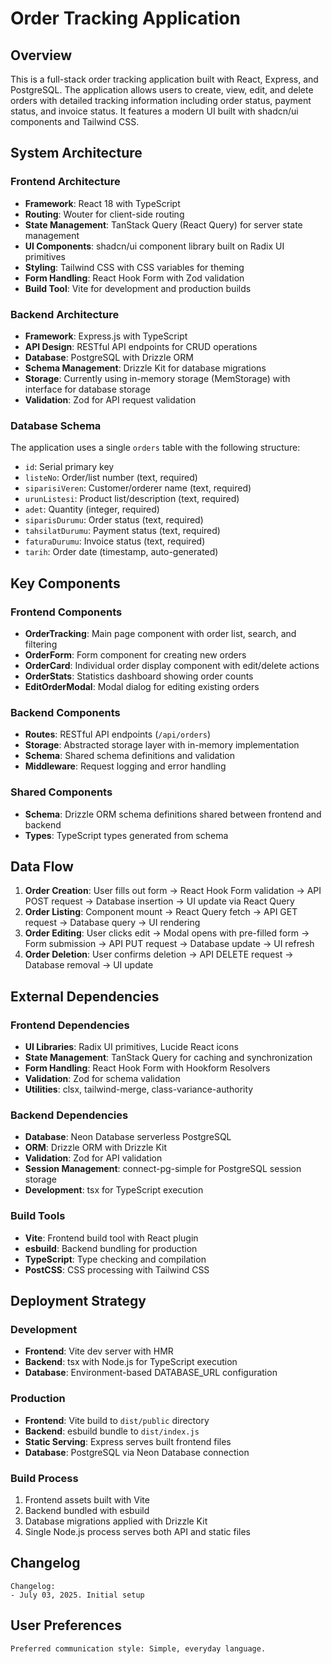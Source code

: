 # Order Tracking Application

## Overview

This is a full-stack order tracking application built with React, Express, and PostgreSQL. The application allows users to create, view, edit, and delete orders with detailed tracking information including order status, payment status, and invoice status. It features a modern UI built with shadcn/ui components and Tailwind CSS.

## System Architecture

### Frontend Architecture
- **Framework**: React 18 with TypeScript
- **Routing**: Wouter for client-side routing
- **State Management**: TanStack Query (React Query) for server state management
- **UI Components**: shadcn/ui component library built on Radix UI primitives
- **Styling**: Tailwind CSS with CSS variables for theming
- **Form Handling**: React Hook Form with Zod validation
- **Build Tool**: Vite for development and production builds

### Backend Architecture
- **Framework**: Express.js with TypeScript
- **API Design**: RESTful API endpoints for CRUD operations
- **Database**: PostgreSQL with Drizzle ORM
- **Schema Management**: Drizzle Kit for database migrations
- **Storage**: Currently using in-memory storage (MemStorage) with interface for database storage
- **Validation**: Zod for API request validation

### Database Schema
The application uses a single `orders` table with the following structure:
- `id`: Serial primary key
- `listeNo`: Order/list number (text, required)
- `siparisiVeren`: Customer/orderer name (text, required)
- `urunListesi`: Product list/description (text, required)
- `adet`: Quantity (integer, required)
- `siparisDurumu`: Order status (text, required)
- `tahsilatDurumu`: Payment status (text, required)
- `faturaDurumu`: Invoice status (text, required)
- `tarih`: Order date (timestamp, auto-generated)

## Key Components

### Frontend Components
- **OrderTracking**: Main page component with order list, search, and filtering
- **OrderForm**: Form component for creating new orders
- **OrderCard**: Individual order display component with edit/delete actions
- **OrderStats**: Statistics dashboard showing order counts
- **EditOrderModal**: Modal dialog for editing existing orders

### Backend Components
- **Routes**: RESTful API endpoints (`/api/orders`)
- **Storage**: Abstracted storage layer with in-memory implementation
- **Schema**: Shared schema definitions and validation
- **Middleware**: Request logging and error handling

### Shared Components
- **Schema**: Drizzle ORM schema definitions shared between frontend and backend
- **Types**: TypeScript types generated from schema

## Data Flow

1. **Order Creation**: User fills out form → React Hook Form validation → API POST request → Database insertion → UI update via React Query
2. **Order Listing**: Component mount → React Query fetch → API GET request → Database query → UI rendering
3. **Order Editing**: User clicks edit → Modal opens with pre-filled form → Form submission → API PUT request → Database update → UI refresh
4. **Order Deletion**: User confirms deletion → API DELETE request → Database removal → UI update

## External Dependencies

### Frontend Dependencies
- **UI Libraries**: Radix UI primitives, Lucide React icons
- **State Management**: TanStack Query for caching and synchronization
- **Form Handling**: React Hook Form with Hookform Resolvers
- **Validation**: Zod for schema validation
- **Utilities**: clsx, tailwind-merge, class-variance-authority

### Backend Dependencies
- **Database**: Neon Database serverless PostgreSQL
- **ORM**: Drizzle ORM with Drizzle Kit
- **Validation**: Zod for API validation
- **Session Management**: connect-pg-simple for PostgreSQL session storage
- **Development**: tsx for TypeScript execution

### Build Tools
- **Vite**: Frontend build tool with React plugin
- **esbuild**: Backend bundling for production
- **TypeScript**: Type checking and compilation
- **PostCSS**: CSS processing with Tailwind CSS

## Deployment Strategy

### Development
- **Frontend**: Vite dev server with HMR
- **Backend**: tsx with Node.js for TypeScript execution
- **Database**: Environment-based DATABASE_URL configuration

### Production
- **Frontend**: Vite build to `dist/public` directory
- **Backend**: esbuild bundle to `dist/index.js`
- **Static Serving**: Express serves built frontend files
- **Database**: PostgreSQL via Neon Database connection

### Build Process
1. Frontend assets built with Vite
2. Backend bundled with esbuild
3. Database migrations applied with Drizzle Kit
4. Single Node.js process serves both API and static files

## Changelog

```
Changelog:
- July 03, 2025. Initial setup
```

## User Preferences

```
Preferred communication style: Simple, everyday language.
```